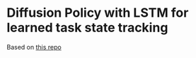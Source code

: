 # Diffusion Policy with LSTM for learned task state tracking

Based on [this repo](https://github.com/yjy0625/equibot)
